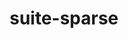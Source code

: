 ---
title: "suite-sparse"
layout: cache
categories: [package, develop-2023-12-24]
meta: {"versions": ["5.10.1", "5.13.0"], "compilers": ["gcc@=11.4.0", "gcc@=9.4.0", "oneapi@=2023.2.0"], "oss": ["ubuntu20.04"], "platforms": ["linux"], "targets": ["neoverse_v1", "ppc64le", "x86_64_v3"], "stacks": ["e4s", "e4s-neoverse_v1", "e4s-oneapi", "e4s-power", "root"], "num_specs": 6, "num_specs_by_stack": {"e4s-neoverse_v1": 1, "root": 6, "e4s-power": 1, "e4s": 3, "e4s-oneapi": 1}}
spec_details: [{"hash": "eizkzwhvrkzlaxwmr2qcunuseivphhve", "compiler": "gcc@=11.4.0", "versions": ["5.13.0"], "os": "ubuntu20.04", "platform": "linux", "target": "neoverse_v1", "variants": ["build_system=generic", "~cuda", "~graphblas", "~openmp", "+pic"], "stacks": ["e4s-neoverse_v1", "root"], "size": "-", "tarball": "https://binaries.spack.io/develop-2023-12-24/build_cache/linux-ubuntu20.04-neoverse_v1/gcc-11.4.0/suite-sparse-5.13.0/linux-ubuntu20.04-neoverse_v1-gcc-11.4.0-suite-sparse-5.13.0-eizkzwhvrkzlaxwmr2qcunuseivphhve.spack"}, {"hash": "mfbtgpjoocjfx66eidv4skhdm2qv54wx", "compiler": "gcc@=9.4.0", "versions": ["5.13.0"], "os": "ubuntu20.04", "platform": "linux", "target": "ppc64le", "variants": ["build_system=generic", "~cuda", "~graphblas", "~openmp", "+pic"], "stacks": ["root", "e4s-power"], "size": "-", "tarball": "https://binaries.spack.io/develop-2023-12-24/build_cache/linux-ubuntu20.04-ppc64le/gcc-9.4.0/suite-sparse-5.13.0/linux-ubuntu20.04-ppc64le-gcc-9.4.0-suite-sparse-5.13.0-mfbtgpjoocjfx66eidv4skhdm2qv54wx.spack"}, {"hash": "vvfgcqzquwrr4cv77nfgbub3ep4n7zpe", "compiler": "gcc@=11.4.0", "versions": ["5.13.0"], "os": "ubuntu20.04", "platform": "linux", "target": "x86_64_v3", "variants": ["build_system=generic", "~cuda", "~graphblas", "~openmp", "+pic"], "stacks": ["e4s", "root"], "size": "-", "tarball": "https://binaries.spack.io/develop-2023-12-24/build_cache/linux-ubuntu20.04-x86_64_v3/gcc-11.4.0/suite-sparse-5.13.0/linux-ubuntu20.04-x86_64_v3-gcc-11.4.0-suite-sparse-5.13.0-vvfgcqzquwrr4cv77nfgbub3ep4n7zpe.spack"}, {"hash": "fuqu7a3pjg4zk3dltxnv4lkpr2cip3or", "compiler": "gcc@=11.4.0", "versions": ["5.10.1"], "os": "ubuntu20.04", "platform": "linux", "target": "x86_64_v3", "variants": ["build_system=generic", "~cuda", "~graphblas", "~openmp", "+pic", "~tbb"], "stacks": ["e4s", "root"], "size": "-", "tarball": "https://binaries.spack.io/develop-2023-12-24/build_cache/linux-ubuntu20.04-x86_64_v3/gcc-11.4.0/suite-sparse-5.10.1/linux-ubuntu20.04-x86_64_v3-gcc-11.4.0-suite-sparse-5.10.1-fuqu7a3pjg4zk3dltxnv4lkpr2cip3or.spack"}, {"hash": "npakw6auoucpjwo37rqiqlemcjnfprpt", "compiler": "gcc@=11.4.0", "versions": ["5.13.0"], "os": "ubuntu20.04", "platform": "linux", "target": "x86_64_v3", "variants": ["build_system=generic", "~cuda", "~graphblas", "~openmp", "+pic"], "stacks": ["e4s", "root"], "size": "-", "tarball": "https://binaries.spack.io/develop-2023-12-24/build_cache/linux-ubuntu20.04-x86_64_v3/gcc-11.4.0/suite-sparse-5.13.0/linux-ubuntu20.04-x86_64_v3-gcc-11.4.0-suite-sparse-5.13.0-npakw6auoucpjwo37rqiqlemcjnfprpt.spack"}, {"hash": "n7rdc5lz2l5xtkbg6ts3np5fdueoahhr", "compiler": "oneapi@=2023.2.0", "versions": ["5.13.0"], "os": "ubuntu20.04", "platform": "linux", "target": "x86_64_v3", "variants": ["build_system=generic", "~cuda", "~graphblas", "~openmp", "+pic"], "stacks": ["e4s-oneapi", "root"], "size": "-", "tarball": "https://binaries.spack.io/develop-2023-12-24/build_cache/linux-ubuntu20.04-x86_64_v3/oneapi-2023.2.0/suite-sparse-5.13.0/linux-ubuntu20.04-x86_64_v3-oneapi-2023.2.0-suite-sparse-5.13.0-n7rdc5lz2l5xtkbg6ts3np5fdueoahhr.spack"}]
---